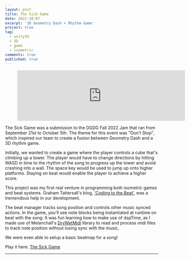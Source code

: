 ```yaml
---
layout: post
title: The Sick Game
date: 2022-10-07
excerpt: '3D Geometry Dash + Rhythm Game'
project: true
tag:
  - unity3d
  - 3D
  - game
  - isometric
comments: true
published: true
---
```


<figure><iframe src="https://itch.io/embed/1734756" width="552" height="167" frameborder="0"><a href="https://ollie1616.itch.io/the-sick-game">The Sick Game by Ollie1616</a></iframe></figure>
     
The Sick Game was a submission to the DGDG Fall 2022 Jam that ran from September 21st to October 5th. The theme for this event was "Don't Stop", which inspired our team to create a fusion between Geometry Dash and a 3D rhythm game.

Initially, we wanted to create a game where the player controls a cube that's climbing up a tower. The player would have to change directions by hitting WASD in time to the rhythm of the song to progress up the tower and avoid crashing into a wall. The space key would be used to jump up onto higher platforms. Staying on beat would enable the player to achieve a higher score. 

This project was my first real venture in programming both isometric games and beat systems. Graham Tattersall's blog, ['Coding to the Beat'](https://www.gamedeveloper.com/audio/coding-to-the-beat---under-the-hood-of-a-rhythm-game-in-unity), was a tremendous help in our development. 

The beat manager tracks song position and controls other music synced actions. In the game, you'll see note blocks being instantiated at runtime on beat with the song. It was fun learning how to make use of dspTime, as I made use of Melanchall's [DryWetMidi](https://github.com/melanchall/drywetmidi) library to read and process midi files to track note position without losing sync with the music.  

We were even able to setup a basic beatmap for a song!

Play it here: [The Sick Game](https://ollie1616.itch.io/the-sick-game)

---
